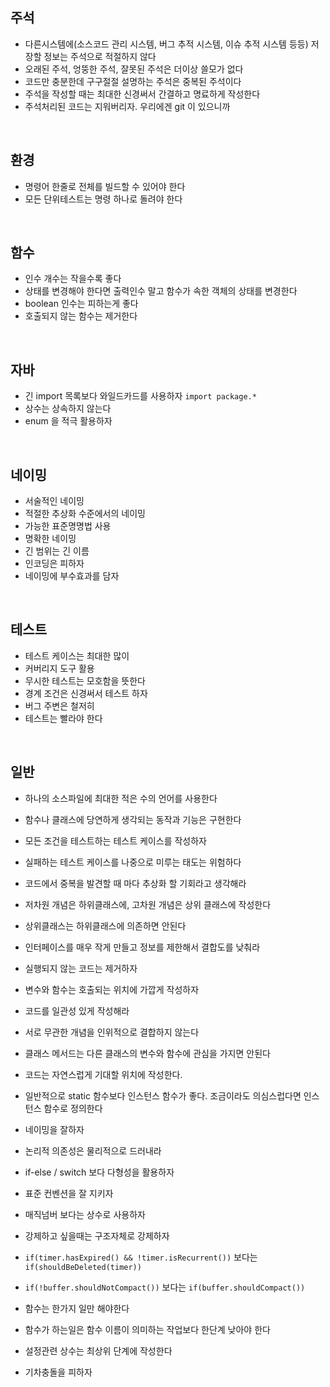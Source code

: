 ## 주석

* 다른시스템에(소스코드 관리 시스템, 버그 추적 시스템, 이슈 추적 시스템 등등) 저장할 정보는 주석으로 적절하지 않다
* 오래된 주석, 엉뚱한 주석, 잘못된 주석은 더이상 쓸모가 없다
* 코드만 충분한데 구구절절 설명하는 주석은 중복된 주석이다
* 주석을 작성할 때는 최대한 신경써서 간결하고 명료하게 작성한다
* 주석처리된 코드는 지워버리자. 우리에겐 git 이 있으니까

<br>

## 환경
* 명령어 한줄로 전체를 빌드할 수 있어야 한다
* 모든 단위테스트는 명령 하나로 돌려야 한다

<br>

## 함수
* 인수 개수는 작을수록 좋다
* 상태를 변경해야 한다면 출력인수 말고 함수가 속한 객체의 상태를 변경한다
* boolean 인수는 피하는게 좋다
* 호출되지 않는 함수는 제거한다

<br>

## 자바
* 긴 import 목록보다 와일드카드를 사용하자 `import package.*`
* 상수는 상속하지 않는다
* enum 을 적극 활용하자

<br>

## 네이밍
* 서술적인 네이밍
* 적절한 추상화 수준에서의 네이밍
* 가능한 표준명명법 사용
* 명확한 네이밍
* 긴 범위는 긴 이름
* 인코딩은 피하자
* 네이밍에 부수효과를 담자 

<br>

## 테스트
* 테스트 케이스는 최대한 많이
* 커버리지 도구 활용
* 무시한 테스트는 모호함을 뜻한다
* 경계 조건은 신경써서 테스트 하자
* 버그 주변은 철저히
* 테스트는 빨라야 한다

<br>

## 일반
* 하나의 소스파일에 최대한 적은 수의 언어를 사용한다
* 함수나 클래스에 당연하게 생각되는 동작과 기능은 구현한다
* 모든 조건을 테스트하는 테스트 케이스를 작성하자
* 실패하는 테스트 케이스를 나중으로 미루는 태도는 위험하다
* 코드에서 중복을 발견할 때 마다 추상화 할 기회라고 생각해라
* 저차원 개념은 하위클래스에, 고차원 개념은 상위 클래스에 작성한다
* 상위클래스는 하위클래스에 의존하면 안된다
* 인터페이스를 매우 작게 만들고 정보를 제한해서 결합도를 낮춰라
* 실행되지 않는 코드는 제거하자
* 변수와 함수는 호출되는 위치에 가깝게 작성하자
* 코드를 일관성 있게 작성해라
* 서로 무관한 개념을 인위적으로 결합하지 않는다
* 클래스 메서드는 다른 클래스의 변수와 함수에 관심을 가지면 안된다
* 코드는 자연스럽게 기대할 위치에 작성한다.
* 일반적으로 static 함수보다 인스턴스 함수가 좋다. 조금이라도 의심스럽다면 인스턴스 함수로 정의한다
* 네이밍을 잘하자
* 논리적 의존성은 물리적으로 드러내라
* if-else / switch 보다 다형성을 활용하자
* 표준 컨벤션을 잘 지키자
* 매직넘버 보다는 상수로 사용하자
* 강제하고 싶을때는 구조자체로 강제하자
* `if(timer.hasExpired() && !timer.isRecurrent())` 보다는 `if(shouldBeDeleted(timer))`
* `if(!buffer.shouldNotCompact())` 보다는 `if(buffer.shouldCompact())`
* 함수는 한가지 일만 해야한다
* 함수가 하는일은 함수 이름이 의미하는 작업보다 한단계 낮아야 한다

* 설정관련 상수는 최상위 단계에 작성한다
* 기차충돌을 피하자
